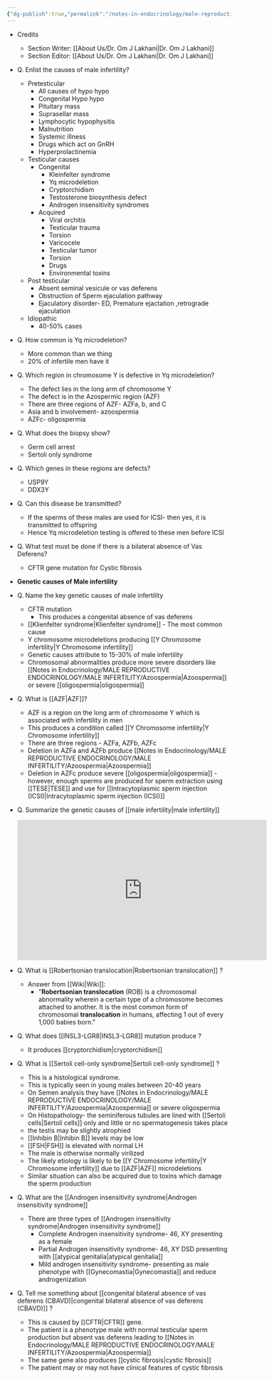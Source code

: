 ```yaml
---
{"dg-publish":true,"permalink":"/notes-in-endocrinology/male-reproductive-endocrinology/male-infertility/etiology-of-male-infertility/"}
---
```


- Credits
    - Section Writer: [[About Us/Dr. Om J Lakhani\|Dr. Om J Lakhani]]
    - Section Editor: [[About Us/Dr. Om J Lakhani\|Dr. Om J Lakhani]]
 

- Q. Enlist the causes of male infertility?
    - Pretesticular
        - All causes of hypo hypo
        - Congenital Hypo hypo
        - Pituitary mass
        - Suprasellar mass
        - Lymphocytic hypophysitis
        - Malnutrition
        - Systemic illness
        - Drugs which act on GnRH
        - Hyperprolactinemia
    - Testicular causes
        - Congenital
            - Kleinfelter syndrome
            - Yq microdeletion
            - Cryptorchidism
            - Testosterone biosynthesis defect
            - Androgen insensitivity syndromes
        - Acquired
            - Viral orchitis
            - Testicular trauma
            - Torsion
            - Varicocele
            - Testicular tumor
            - Torsion
            - Drugs
            - Environmental toxins
    - Post testicular
        - Absent seminal vesicule or vas deferens
        - Obstruction of Sperm ejaculation pathway
        - Ejaculatory disorder- ED, Premature ejactation ,retrograde ejaculation
    - Idiopathic
        - 40-50% cases


- Q. How common is Yq microdeletion?
    - More common than we thing
    - 20% of infertile men have it


- Q. Which region in chromosome Y is defective in Yq microdeletion?
    - The defect lies in the long arm of chromosome Y
    - The defect is in the Azospermic region (AZF)
    - There are three regions of AZF- AZFa, b, and C
    - Asia and b involvement- azoospermia
    - AZFc- oligospermia


- Q. What does the biopsy show?
    - Germ cell arrest
    - Sertoli only syndrome


- Q. Which genes in these regions are defects?
    - USP9Y
    - DDX3Y


- Q. Can this disease be transmitted?
    - If the sperms of these males are used for ICSI- then yes, it is transmitted to offspring
    - Hence Yq microdeletion testing is offered to these men before ICSI


- Q. What test must be done if there is a bilateral absence of Vas Deferens?
    - CFTR gene mutation for Cystic fibrosis


- **Genetic causes of Male infertility**


- Q. Name the key genetic causes of male infertility 
    - CFTR mutation
        -  This produces a congenital absence of vas deferens
    - [[Klienfelter syndrome\|Klienfelter syndrome]] - The most common cause
    - Y chromosome microdeletions producing [[Y Chromosome infertility\|Y Chromosome infertility]]
    - Genetic causes attribute to 15-30% of male infertility 
    - Chromosomal abnormalities produce more severe disorders like [[Notes in Endocrinology/MALE REPRODUCTIVE ENDOCRINOLOGY/MALE INFERTILITY/Azoospermia\|Azoospermia]] or severe [[oligospermia\|oligospermia]] 


- Q. What is [[AZF\|AZF]]?
    - AZF is a region on the long arm of chromosome Y which is associated with infertility in men
    - This produces a condition called [[Y Chromosome infertility\|Y Chromosome infertility]]
    - There are three regions - AZFa, AZFb, AZFc
    - Deletion in AZFa and AZFb produce [[Notes in Endocrinology/MALE REPRODUCTIVE ENDOCRINOLOGY/MALE INFERTILITY/Azoospermia\|Azoospermia]] 
    - Deletion in AZFc produce severe [[oligospermia\|oligospermia]] - however, enough sperms are produced for sperm extraction using [[TESE\|TESE]] and use for [[Intracytoplasmic sperm injection (ICSI)\|Intracytoplasmic sperm injection (ICSI)]]


- Q. Summarize the genetic causes of [[male infertility\|male infertility]] 
    
	<iframe width="560" height="315" src="https://www.youtube.com/embed/2J0_Zl-yqgo" title="YouTube video player" frameborder="0" allow="accelerometer; autoplay; clipboard-write; encrypted-media; gyroscope; picture-in-picture" allowfullscreen></iframe>
	


- Q. What is [[Robertsonian translocation\|Robertsonian translocation]] ?
    - Answer from [[Wiki\|Wiki]]: 
        - "**Robertsonian translocation** (ROB) is a chromosomal abnormality wherein a certain type of a chromosome becomes attached to another. It is the most common form of chromosomal **translocation** in humans, affecting 1 out of every 1,000 babies born."


- Q. What does [[INSL3-LGR8\|INSL3-LGR8]] mutation produce ?
    - It produces [[cryptorchidism\|cryptorchidism]]


- Q. What is [[Sertoli cell-only syndrome\|Sertoli cell-only syndrome]] ?
    - This is a histological syndrome.
    - This is typically seen in young males between 20-40 years
    - On Semen analysis they have [[Notes in Endocrinology/MALE REPRODUCTIVE ENDOCRINOLOGY/MALE INFERTILITY/Azoospermia\|Azoospermia]] or severe oligospermia
    - On Histopathology- the seminiferous tubules are lined with [[Sertoli cells\|Sertoli cells]] only and little or no spermatogenesis takes place
    - the testis may be slightly atrophied
    - [[Inhibin B\|Inhibin B]] levels may be low 
    - [[FSH\|FSH]] is elevated with normal LH
    - The male is otherwise normally virilized
    - The likely etiology is likely to be [[Y Chromosome infertility\|Y Chromosome infertility]] due to [[AZF\|AZF]] microdeletions
    - Similar situation can also be acquired due to toxins which damage the sperm production 


- Q. What are the [[Androgen insensitivity syndrome\|Androgen insensitivity syndrome]]
    - There are three types of [[Androgen insensitivity syndrome\|Androgen insensitivity syndrome]] 
        - Complete Androgen insensitivity syndrome- 46, XY presenting as a female
        - Partial Androgen insensitivity syndrome- 46, XY DSD presenting with [[atypical genitalia\|atypical genitalia]]
        - Mild androgen insensitivity syndrome- presenting as male phenotype with [[Gynecomastia\|Gynecomastia]] and reduce androgenization 


- Q. Tell me something about [[congenital bilateral absence of vas deferens (CBAVD)\|congenital bilateral absence of vas deferens (CBAVD)]] ?
    - This is caused by [[CFTR\|CFTR]] gene.
    - The patient is a phenotype male with normal testicular sperm production but absent vas deferens leading to [[Notes in Endocrinology/MALE REPRODUCTIVE ENDOCRINOLOGY/MALE INFERTILITY/Azoospermia\|Azoospermia]]
    - The same gene also produces [[cystic fibrosis\|cystic fibrosis]]
    - The patient may or may not have clinical features of cystic fibrosis 


